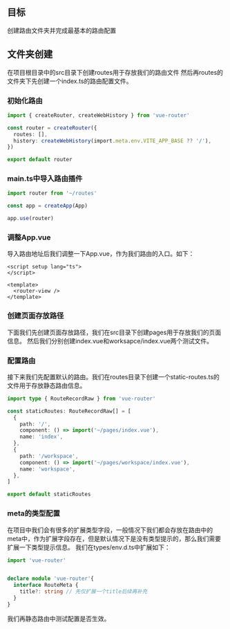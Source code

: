## 目标
创建路由文件夹并完成最基本的路由配置
## 文件夹创建
在项目根目录中的src目录下创建routes用于存放我们的路由文件
然后再routes的文件夹下先创建一个index.ts的路由配置文件。
### 初始化路由
```typescript
import { createRouter, createWebHistory } from 'vue-router'

const router = createRouter({
  routes: [],
  history: createWebHistory(import.meta.env.VITE_APP_BASE ?? '/'),
})

export default router

```
### main.ts中导入路由插件
```typescript
import router from '~/routes'

const app = createApp(App)

app.use(router)
```

### 调整App.vue
导入路由地址后我们调整一下App.vue，作为我们路由的入口。如下：
```vue
<script setup lang="ts">
</script>

<template>
  <router-view />
</template>

```

### 创建页面存放路径
下面我们先创建页面存放路径，我们在src目录下创建pages用于存放我们的页面信息。
然后我们分别创建index.vue和worksapce/index.vue两个测试文件。

### 配置路由
接下来我们先配置默认的路由。我们在routes目录下创建一个static-routes.ts的文件用于存放静态路由信息。
```typescript
import type { RouteRecordRaw } from 'vue-router'

const staticRoutes: RouteRecordRaw[] = [
  {
    path: '/',
    component: () => import('~/pages/index.vue'),
    name: 'index',
  },
  {
    path: '/workspace',
    component: () => import('~/pages/workspace/index.vue'),
    name: 'workspace',
  },
]

export default staticRoutes

```

### meta的类型配置
在项目中我们会有很多的扩展类型字段，一般情况下我们都会存放在路由中的meta中，作为扩展字段存在，但是默认情况下是没有类型提示的，那么我们需要扩展一下类型提示信息。
我们在types/env.d.ts中扩展如下：
```typescript
import 'vue-router'


declare module 'vue-router'{
  interface RouteMeta {
    title?: string // 先仅扩展一个title后续再补充
  }
}
```
我们再静态路由中测试配置是否生效。
